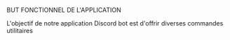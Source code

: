 BUT FONCTIONNEL DE L'APPLICATION

L'objectif de notre application Discord bot est d'offrir diverses commandes utilitaires 

